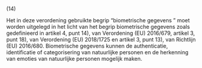 (14)

Het in deze verordening gebruikte begrip “biometrische gegevens ” moet worden uitgelegd in het licht van het begrip biometrische gegevens zoals gedefinieerd in artikel 4, punt 14), van Verordening (EU) 2016/679, artikel 3, punt 18), van Verordening (EU) 2018/1725 en artikel 3, punt 13), van Richtlijn (EU) 2016/680. Biometrische gegevens kunnen de authenticatie, identificatie of categorisering van natuurlijke personen en de herkenning van emoties van natuurlijke personen mogelijk maken.
